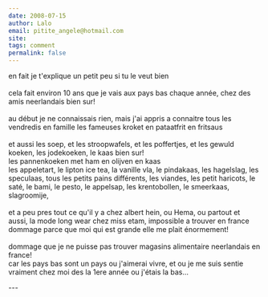 ```yaml
---
date: 2008-07-15
author: Lalo
email: pitite_angele@hotmail.com
site: 
tags: comment
permalink: false
---
```


<p>
en fait je t'explique un petit peu si tu le veut bien
 <br/><br/>
cela fait environ 10 ans que je vais aux pays bas chaque année,
chez des amis neerlandais bien sur!
  <br/><br/>
au début je ne connaissais rien, mais j'ai appris a connaitre
tous les vendredis en famille les fameuses kroket en pataatfrit en fritsaus
  <br/><br/>
et aussi les soep, et les stroopwafels, et les poffertjes, et les gewuld koeken,
les jodekoeken, le kaas bien sur!<br/>
les pannenkoeken met ham en olijven en kaas<br/>
les appeletart, le lipton ice tea, la vanille vla, le pindakaas, les hagelslag, les speculaas, tous les petits pains différents, les viandes, les petit haricots, le saté, le bami, le pesto, le appelsap, les krentobollen, le smeerkaas, slagroomije,
  <br/><br/>
et a peu pres tout ce qu'il y a chez albert hein, ou Hema, ou partout
et aussi, la mode long wear chez miss etam, impossible a trouver en france
dommage parce que moi qui est grande elle me plait énormement!
  <br/><br/>
dommage que je ne puisse pas trouver magasins alimentaire
neerlandais en france!<br/>
car les pays bas sont un pays ou j'aimerai vivre, et ou je me suis sentie
vraiment chez moi des la 1ere année ou j'étais la bas...
</p>
---